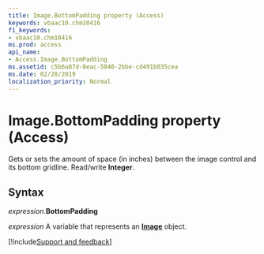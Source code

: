 ```yaml
---
title: Image.BottomPadding property (Access)
keywords: vbaac10.chm10416
f1_keywords:
- vbaac10.chm10416
ms.prod: access
api_name:
- Access.Image.BottomPadding
ms.assetid: c5b6a87d-8eac-5840-2bbe-cd491b035cea
ms.date: 02/28/2019
localization_priority: Normal
---
```



# Image.BottomPadding property (Access)

Gets or sets the amount of space (in inches) between the image control and its bottom gridline. Read/write **Integer**.


## Syntax

_expression_.**BottomPadding**

_expression_ A variable that represents an **[Image](Access.Image.md)** object.



[!include[Support and feedback](~/includes/feedback-boilerplate.md)]